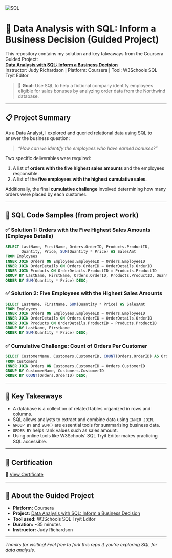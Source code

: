 
![SQL](https://img.shields.io/badge/SQL-336791?style=for-the-badge&logo=postgresql&logoColor=white)

# 🧠 Data Analysis with SQL: Inform a Business Decision (Guided Project)

This repository contains my solution and key takeaways from the Coursera Guided Project:  
**[Data Analysis with SQL: Inform a Business Decision](https://www.coursera.org/learn/award-sales-incentive-bonuses-using-w3schools-sql-tool)**  
Instructor: Judy Richardson | Platform: Coursera | Tool: W3Schools SQL Tryit Editor

> 🎯 **Goal:** Use SQL to help a fictional company identify employees eligible for sales bonuses by analyzing order data from the Northwind database.

---

## 📋 Project Summary
As a Data Analyst, I explored and queried relational data using SQL to answer the business question:
> _“How can we identify the employees who have earned bonuses?”_

Two specific deliverables were required:
1. A list of **orders with the five highest sales amounts** and the employees responsible.  
2. A list of the **five employees with the highest cumulative sales**.

Additionally, the final **cumulative challenge** involved determining how many orders were placed by each customer.

---

## 🧪 SQL Code Samples (from project work)

### ✅ Solution 1: Orders with the Five Highest Sales Amounts (Employee Details)
```sql
SELECT LastName, FirstName, Orders.OrderID, Products.ProductID,
       Quantity, Price, SUM(Quantity * Price) AS SalesAmt
FROM Employees
INNER JOIN Orders ON Employees.EmployeeID = Orders.EmployeeID
INNER JOIN OrderDetails ON Orders.OrderID = OrderDetails.OrderID
INNER JOIN Products ON OrderDetails.ProductID = Products.ProductID
GROUP BY LastName, FirstName, Orders.OrderID, Products.ProductID, Quantity, Price
ORDER BY SUM(Quantity * Price) DESC;
```

### ✅ Solution 2: Five Employees with the Highest Sales Amounts
```sql
SELECT LastName, FirstName, SUM(Quantity * Price) AS SalesAmt
FROM Employees
INNER JOIN Orders ON Employees.EmployeeID = Orders.EmployeeID
INNER JOIN OrderDetails ON Orders.OrderID = OrderDetails.OrderID
INNER JOIN Products ON OrderDetails.ProductID = Products.ProductID
GROUP BY LastName, FirstName
ORDER BY SUM(Quantity * Price) DESC;
```

### ✅ Cumulative Challenge: Count of Orders Per Customer
```sql
SELECT CustomerName, Customers.CustomerID, COUNT(Orders.OrderID) AS OrderCount
FROM Customers
INNER JOIN Orders ON Customers.CustomerID = Orders.CustomerID
GROUP BY CustomerName, Customers.CustomerID
ORDER BY COUNT(Orders.OrderID) DESC;
```

---

## 🧠 Key Takeaways

- A database is a collection of related tables organized in rows and columns.
- SQL allows analysts to extract and combine data using `INNER JOIN`.
- `GROUP BY` and `SUM()` are essential tools for summarising business data.
- `ORDER BY` helps rank values such as sales amount.
- Using online tools like W3Schools' SQL Tryit Editor makes practicing SQL accessible.

---

## 📜 Certification

🔗 [View Certificate](Resources/Data_Analysis_SQL_Certificate.pdf)

---

## 📎 About the Guided Project

- **Platform:** Coursera  
- **Project:** [Data Analysis with SQL: Inform a Business Decision](https://www.coursera.org/learn/award-sales-incentive-bonuses-using-w3schools-sql-tool)  
- **Tool used:** W3Schools SQL Tryit Editor  
- **Duration:** ~35 minutes  
- **Instructor:** Judy Richardson

---

*Thanks for visiting! Feel free to fork this repo if you're exploring SQL for data analysis.*
